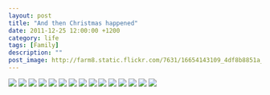 ```yaml
---
layout: post
title: "And then Christmas happened"
date: 2011-12-25 12:00:00 +1200
category: life
tags: [Family]
description: ""
post_image: http://farm8.static.flickr.com/7631/16654143109_4df8b8851a_o.jpg
---
```

[![](http://farm4.static.flickr.com/3805/9554880584_e1c017366a_c.jpg)](http://farm4.static.flickr.com/3805/9554880584_c4b3f66e2a_o.jpg)
[![](http://farm4.static.flickr.com/3826/9554881636_6a4aa9d978_c.jpg)](http://farm4.static.flickr.com/3826/9554881636_a4be081f36_o.jpg)
[![](http://farm6.static.flickr.com/5442/9552091375_4c85a6dda6_c.jpg)](http://farm6.static.flickr.com/5442/9552091375_34ac23ebd4_o.jpg)
[![](http://farm8.static.flickr.com/7312/9552091859_53e7d245e5_c.jpg)](http://farm8.static.flickr.com/7312/9552091859_b3639e28e9_o.jpg)
[![](http://farm6.static.flickr.com/5349/9554883162_d1f37bdcef_c.jpg)](http://farm6.static.flickr.com/5349/9554883162_12d8146d75_o.jpg)
[![](http://farm4.static.flickr.com/3834/9552092803_dcfb6c7b2e_c.jpg)](http://farm4.static.flickr.com/3834/9552092803_7a647956e7_o.jpg)
[![](http://farm4.static.flickr.com/3714/9554884338_b50e806e99_c.jpg)](http://farm4.static.flickr.com/3714/9554884338_184e875c68_o.jpg)
[![](http://farm6.static.flickr.com/5510/9552094157_613c3fc648_c.jpg)](http://farm6.static.flickr.com/5510/9552094157_8c2dfe80d0_o.jpg)
[![](http://farm8.static.flickr.com/7289/9554885858_ae05853f0b_c.jpg)](http://farm8.static.flickr.com/7289/9554885858_514139c80b_o.jpg)
[![](http://farm6.static.flickr.com/5527/9552095245_9fc209bac0_c.jpg)](http://farm6.static.flickr.com/5527/9552095245_072994a5c2_o.jpg)
[![](http://farm4.static.flickr.com/3714/9554886726_69e1c9db43_c.jpg)](http://farm4.static.flickr.com/3714/9554886726_ec8e8b73b9_o.jpg)
[![](http://farm4.static.flickr.com/3759/9552096549_7f7f38e062_c.jpg)](http://farm4.static.flickr.com/3759/9552096549_1d94aa920f_o.jpg)
[![](http://farm4.static.flickr.com/3694/9554887972_061fa6420d_c.jpg)](http://farm4.static.flickr.com/3694/9554887972_ddf8c9d00c_o.jpg)
[![](http://farm4.static.flickr.com/3712/9552098037_101e5e0d42_c.jpg)](http://farm4.static.flickr.com/3712/9552098037_1f90f6d9e9_o.jpg)
[![](http://farm3.static.flickr.com/2811/9554889794_518c22edf4_c.jpg)](http://farm3.static.flickr.com/2811/9554889794_39af63cdf1_o.jpg)
